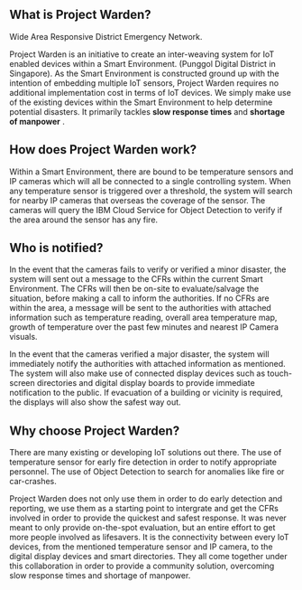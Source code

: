 ## What is Project Warden?
Wide Area Responsive District Emergency Network.

Project Warden is an initiative to create an inter-weaving system for IoT enabled devices within a Smart Environment. (Punggol Digital District in Singapore). As the Smart Environment is constructed ground up with the intention of embedding multiple IoT sensors, Project Warden requires no additional implementation cost in terms of IoT devices. We simply make use of the existing devices within the Smart Environment to help determine potential disasters. It primarily tackles **slow response times** and **shortage of manpower** .

## How does Project Warden work?
Within a Smart Environment, there are bound to be temperature sensors and IP cameras which will all be connected to a single controlling system. When any temperature sensor is triggered over a threshold, the system will search for nearby IP cameras that overseas the coverage of the sensor. The cameras will query the IBM Cloud Service for Object Detection to verify if the area around the sensor has any fire. 

## Who is notified?
In the event that the cameras fails to verify or verified a minor disaster, the system will sent out a message to the CFRs within the current Smart Environment. The CFRs will then be on-site to evaluate/salvage the situation, before making a call to inform the authorities. If no CFRs are within the area, a message will be sent to the authorities with attached information such as temperature reading, overall area temperature map, growth of temperature over the past few minutes and nearest IP Camera visuals.

In the event that the cameras verified a major disaster, the system will immediately notify the authorities with attached information as mentioned. The system will also make use of connected display devices such as touch-screen directories and digital display boards to provide immediate notification to the public. If evacuation of a building or vicinity is required, the displays will also show the safest way out.

## Why choose Project Warden?
There are many existing or developing IoT solutions out there. The use of temperature sensor for early fire detection in order to notify appropriate personnel. The use of Object Detection to search for anomalies like fire or car-crashes. 

Project Warden does not only use them in order to do early detection and reporting, we use them as a starting point to intergrate and get the CFRs involved in order to provide the quickest and safest response. It was never meant to only provide on-the-spot evaluation, but an entire effort to get more people involved as lifesavers. It is the connectivity between every IoT devices, from the mentioned temperature sensor and IP camera, to the digital display devices and smart directories. They all come together under this collaboration in order to provide a community solution, overcoming slow response times and shortage of manpower.





